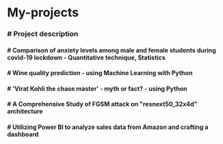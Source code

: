 # My-projects
<h3> # Project description </h3>
<h4> # Comparison of anxiety levels among male and female students during covid-19 lockdown - Quantitative technique, Statistics </h4>
<h4> # Wine quality prediction - using Machine Learning with Python </h4>
<h4> # 'Virat Kohli the chase master' - myth or fact? - using Python </h4>
<h4> # A Comprehensive Study of FGSM attack on "resnext50_32x4d" architecture </h4>
<h4> # Utilizing Power BI to analyze sales data from Amazon and crafting a dashboard </h4>
